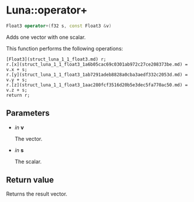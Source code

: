 # Luna::operator+

```c++
Float3 operator+(f32 s, const Float3 &v)
```

Adds one vector with one scalar. 

This function performs the following operations: 
```
[Float3](struct_luna_1_1_float3.md) r;
r.[x](struct_luna_1_1_float3_1a6b05cac69c0301ab972c27ce208373be.md) = v.x + s;
r.[y](struct_luna_1_1_float3_1ab7291adeb8828a0cba3aedf332c2053d.md) = v.y + s;
r.[z](struct_luna_1_1_float3_1aac280fcf3516d20b5e3dec5fa770ac50.md) = v.z + s;
return r;
```


## Parameters
* *in* **v**

    The vector. 

* *in* **s**

    The scalar. 

## Return value
Returns the result vector. 

